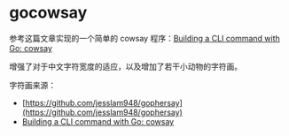 # gocowsay

参考这篇文章实现的一个简单的 cowsay 程序：[Building a CLI command with Go: cowsay](https://flaviocopes.com/go-tutorial-cowsay/)

增强了对于中文字符宽度的适应，以及增加了若干小动物的字符画。

字符画来源：

- [https://github.com/jesslam948/gophersay](https://github.com/jesslam948/gophersay)
- [Building a CLI command with Go: cowsay](https://flaviocopes.com/go-tutorial-cowsay/)